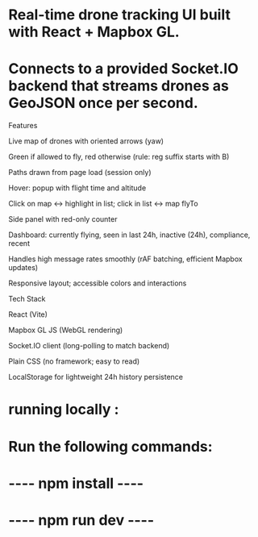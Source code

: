 # Real-time drone tracking UI built with React + Mapbox GL.

# Connects to a provided Socket.IO backend that streams drones as GeoJSON once per second.

Features

Live map of drones with oriented arrows (yaw)

Green if allowed to fly, red otherwise (rule: reg suffix starts with B)

Paths drawn from page load (session only)

Hover: popup with flight time and altitude

Click on map ↔ highlight in list; click in list ↔ map flyTo

Side panel with red-only counter

Dashboard: currently flying, seen in last 24h, inactive (24h), compliance, recent

Handles high message rates smoothly (rAF batching, efficient Mapbox updates)

Responsive layout; accessible colors and interactions

Tech Stack

React (Vite)

Mapbox GL JS (WebGL rendering)

Socket.IO client (long-polling to match backend)

Plain CSS (no framework; easy to read)

LocalStorage for lightweight 24h history persistence

# running locally :

# Run the following commands:

# ---- npm install ----

# ---- npm run dev ----
